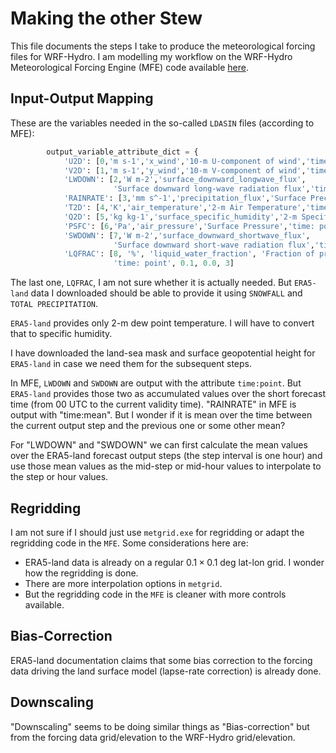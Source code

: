 # Making the other Stew

This file documents the steps I take to produce the meteorological forcing files for WRF-Hydro. I am modelling my workflow on the WRF-Hydro Meteorological Forcing Engine (MFE) code available [here](https://github.com/NCAR/WrfHydroForcing).

## Input-Output Mapping

These are the variables needed in the so-called `LDASIN` files (according to MFE):

```python
        output_variable_attribute_dict = {
            'U2D': [0,'m s-1','x_wind','10-m U-component of wind','time: point',0.001,0.0,3],
            'V2D': [1,'m s-1','y_wind','10-m V-component of wind','time: point',0.001,0.0,3],
            'LWDOWN': [2,'W m-2','surface_downward_longwave_flux',
                       'Surface downward long-wave radiation flux','time: point',0.001,0.0,3],
            'RAINRATE': [3,'mm s^-1','precipitation_flux','Surface Precipitation Rate','time: mean',1.0,0.0,0],
            'T2D': [4,'K','air_temperature','2-m Air Temperature','time: point',0.01,100.0,2],
            'Q2D': [5,'kg kg-1','surface_specific_humidity','2-m Specific Humidity','time: point',0.000001,0.0,6],
            'PSFC': [6,'Pa','air_pressure','Surface Pressure','time: point',0.1,0.0,1],
            'SWDOWN': [7,'W m-2','surface_downward_shortwave_flux',
                       'Surface downward short-wave radiation flux','time: point',0.001,0.0,3],
            'LQFRAC': [8, '%', 'liquid_water_fraction', 'Fraction of precipitation that is liquid vs. frozen',
                       'time: point', 0.1, 0.0, 3]
```

The last one, `LQFRAC`, I am not sure whether it is actually needed. But `ERA5-land` data I downloaded should be able to provide it using `SNOWFALL` and `TOTAL PRECIPITATION`.

`ERA5-land` provides only 2-m dew point temperature. I will have to convert that to specific humidity.

I have downloaded the land-sea mask and surface geopotential height for `ERA5-land` in case we need them for the subsequent steps.

In MFE, `LWDOWN` and `SWDOWN` are output with the attribute `time:point`. But `ERA5-land` provides those two as accumulated values over the short forecast time (from 00 UTC to the current validity time). "RAINRATE" in MFE is output with "time:mean". But I wonder if it is mean over the time between the current output step and the previous one or some other mean?

For "LWDOWN" and "SWDOWN" we can first calculate the mean values over the ERA5-land forecast output steps (the step interval is one hour) and use those mean values as the mid-step or mid-hour values to interpolate to the step or hour values.

## Regridding

I am not sure if I should just use `metgrid.exe` for regridding or adapt the regridding code in the `MFE`. Some considerations here are:

- ERA5-land data is already on a regular $0.1 \times 0.1$ deg lat-lon grid. I wonder how the regridding is done.
- There are more interpolation options in `metgrid`.
- But the regridding code in the `MFE` is cleaner with more controls available.

## Bias-Correction

ERA5-land documentation claims that some bias correction to the forcing data driving the land surface model (lapse-rate correction) is already done.

## Downscaling

"Downscaling" seems to be doing similar things as "Bias-correction" but from the forcing data grid/elevation to the WRF-Hydro grid/elevation.
